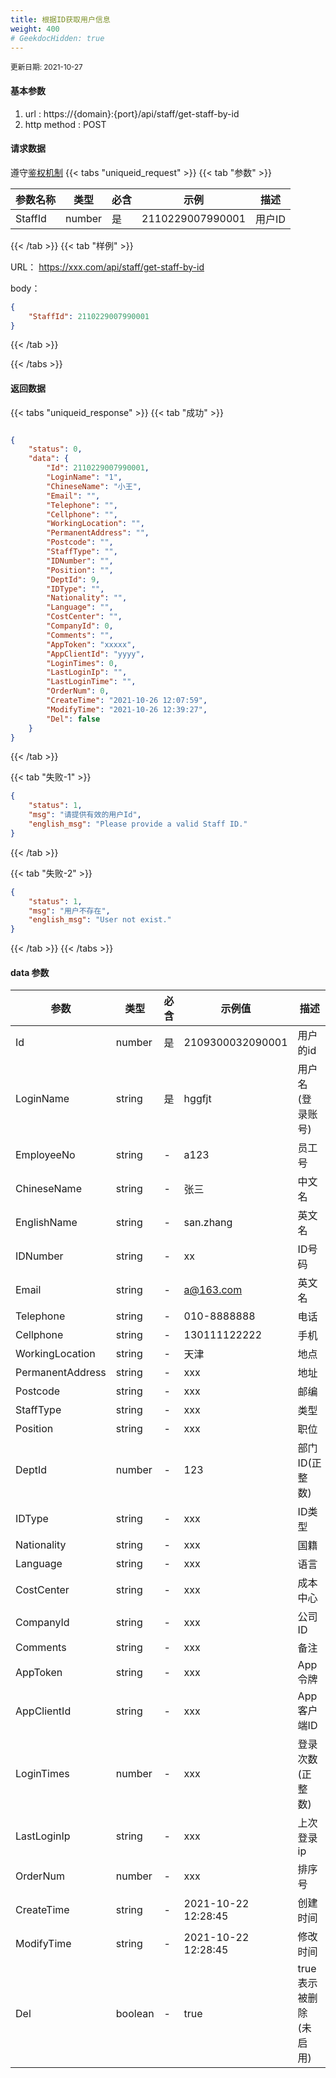 ```yaml
---
title: 根据ID获取用户信息
weight: 400
# GeekdocHidden: true
---
```


<small>更新日期: 2021-10-27</small>

#### 基本参数
1. url : https://{domain}:{port}/api/staff/get-staff-by-id
2. http method : POST

#### 请求数据
遵守[鉴权机制](/auth/)
{{< tabs "uniqueid_request" >}}
{{< tab "参数" >}} 

|  参数名称   |  类型 |  必含 |   示例 |  描述 |
|  ----  | ----  | ----  | ----  | ----  |
|  StaffId  | number  | 是  | 2110229007990001  | 用户ID |

{{< /tab >}}
{{< tab "样例" >}}

URL： https://xxx.com/api/staff/get-staff-by-id

body： 

```json
{
    "StaffId": 2110229007990001
}
```
{{< /tab >}}

{{< /tabs >}}


#### 返回数据


{{< tabs "uniqueid_response" >}}
{{< tab "成功" >}} 
```json

{
    "status": 0,
    "data": {
        "Id": 2110229007990001,
        "LoginName": "1",
        "ChineseName": "小王",
        "Email": "",
        "Telephone": "",
        "Cellphone": "",
        "WorkingLocation": "",
        "PermanentAddress": "",
        "Postcode": "",
        "StaffType": "",
        "IDNumber": "",
        "Position": "",
        "DeptId": 9,
        "IDType": "",
        "Nationality": "",
        "Language": "",
        "CostCenter": "",
        "CompanyId": 0,
        "Comments": "",
        "AppToken": "xxxxx",
        "AppClientId": "yyyy",
        "LoginTimes": 0,
        "LastLoginIp": "",
        "LastLoginTime": "",
        "OrderNum": 0,
        "CreateTime": "2021-10-26 12:07:59",
        "ModifyTime": "2021-10-26 12:39:27",
        "Del": false
    }
}
```   
{{< /tab >}}

{{< tab "失败-1" >}}
```json
{
    "status": 1,
    "msg": "请提供有效的用户Id",
    "english_msg": "Please provide a valid Staff ID."
}
```
{{< /tab >}}

{{< tab "失败-2" >}}
```json
{
    "status": 1,
    "msg": "用户不存在",
    "english_msg": "User not exist."
}
```
{{< /tab >}}
{{< /tabs >}}
#### data 参数

|  参数   |  类型 |  必含 |  示例值 |  描述 |
|  ----  | ----  | ----  | ----  |----  |
|  Id  | number  | 是  | 2109300032090001  | 用户的id  |
|  LoginName  | string  | 是 | hggfjt  | 用户名(登录账号)  |
|  EmployeeNo  |  string  | - | a123  | 员工号  |
|  ChineseName  |  string  | - | 张三  | 中文名  |
|  EnglishName  |  string  | - | san.zhang  | 英文名  |
|  IDNumber  | string  | - | xx  | ID号码 |
|  Email  |  string  | - |  a@163.com | 英文名  |
|  Telephone  |  string  | - |  010-8888888 | 电话  |
|  Cellphone  |  string  | - |  130111122222 | 手机  |
|  WorkingLocation  |  string  | - |  天津 | 地点  |
|  PermanentAddress  |  string  | - |  xxx | 地址  |
|  Postcode  |  string  | - |  xxx | 邮编  |
|  StaffType  |  string  | - |  xxx | 类型  |
|  Position  |  string  | - |  xxx | 职位  |
|  DeptId  |  number  | - |  123 | 部门ID(正整数)  |
|  IDType  |  string  | - |  xxx |  ID类型  |
|  Nationality  |  string  | - |  xxx |  国籍  |
|  Language  |  string  | - |  xxx |  语言  |
|  CostCenter  |  string  | - |  xxx |  成本中心  |
|  CompanyId  |  string  | - |  xxx |  公司ID  |
|  Comments  |  string  | - |  xxx |  备注  |
|  AppToken  |  string  | - |  xxx |  App令牌  |
|  AppClientId  |  string  | - |  xxx |  App客户端ID  |
|  LoginTimes  |  number  | - |  xxx |  登录次数(正整数)  |
|  LastLoginIp  |  string  | - |  xxx |  上次登录ip  |
|  OrderNum  |  number  | - |  xxx |  排序号  |
|  CreateTime  |  string  | - |  2021-10-22 12:28:45 |  创建时间  |
|  ModifyTime  |  string  | - |  2021-10-22 12:28:45 |  修改时间  |
|  Del  |  boolean  | - |  true |  true表示被删除(未启用)  |